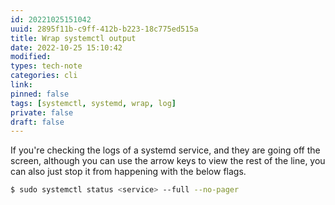 ```yaml
---
id: 20221025151042
uuid: 2895f11b-c9ff-412b-b223-18c775ed515a
title: Wrap systemctl output
date: 2022-10-25 15:10:42
modified: 
types: tech-note
categories: cli
link: 
pinned: false
tags: [systemctl, systemd, wrap, log]
private: false
draft: false
---
```


If you're checking the logs of a systemd service, and they are going off the screen, although you can use the arrow keys to view the rest of the line, you can also just stop it from happening with the below flags.

```sh
$ sudo systemctl status <service> --full --no-pager
```
